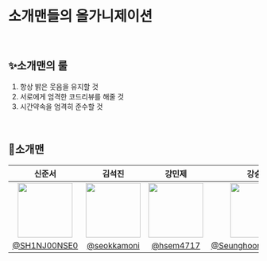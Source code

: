 # 소개맨들의 올가니제이션

<br>

## ✨소개맨의 룰
1. 항상 밝은 웃음을 유지할 것
2. 서로에게 엄격한 코드리뷰를 해줄 것
3. 시간약속을 엄격히 준수할 것

<br>

## 🦑소개맨
|신준서|김석진|강민제|강승훈|
|:--:|:--:|:--:|:--:|
|<img src="https://avatars.githubusercontent.com/u/102123549?v=4" width=110>|<img src="https://avatars.githubusercontent.com/u/102217654?v=4" width=110>|<img src="https://avatars.githubusercontent.com/u/102217688?v=4" width=110>|<img src="https://avatars.githubusercontent.com/u/102217780?v=4" width=110>|
|[@SH1NJ00NSE0](https://github.com/SH1NJ00NSE0)|[@seokkamoni](https://github.com/seokkamoni)|[@hsem4717](https://github.com/hsem4717)|[@SeunghoonSeunghoon](https://github.com/SeunghoonSeunghoon)|
